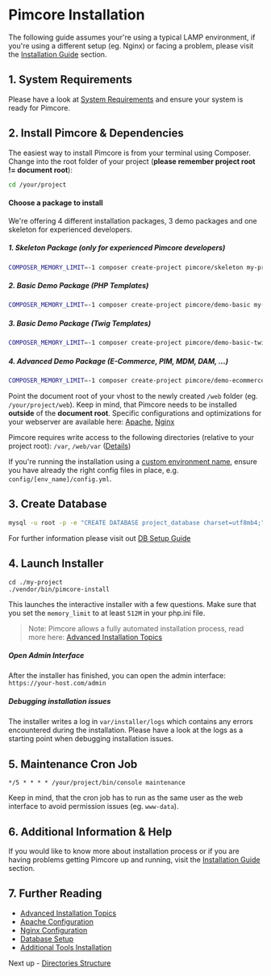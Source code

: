 # Pimcore Installation

The following guide assumes your're using a typical LAMP environment, if you're using a different setup (eg. Nginx) 
or facing a problem, please visit the [Installation Guide](../23_Installation_and_Upgrade/README.md) section.

## 1. System Requirements

Please have a look at [System Requirements](../23_Installation_and_Upgrade/01_System_Requirements.md) and ensure your system is ready for Pimcore.

## 2. Install Pimcore & Dependencies

The easiest way to install Pimcore is from your terminal using Composer.
Change into the root folder of your project (**please remember project root != document root**):
  
```bash
cd /your/project
```

#### Choose a package to install
We're offering 4 different installation packages, 3 demo packages and one skeleton for experienced developers.

##### 1. Skeleton Package (only for experienced Pimcore developers)
```bash
COMPOSER_MEMORY_LIMIT=-1 composer create-project pimcore/skeleton my-project
```

##### 2. Basic Demo Package (PHP Templates)
```bash
COMPOSER_MEMORY_LIMIT=-1 composer create-project pimcore/demo-basic my-project
```

##### 3. Basic Demo Package (Twig Templates)
```bash
COMPOSER_MEMORY_LIMIT=-1 composer create-project pimcore/demo-basic-twig my-project
```

##### 4. Advanced Demo Package (E-Commerce, PIM, MDM, DAM, ...)
```bash
COMPOSER_MEMORY_LIMIT=-1 composer create-project pimcore/demo-ecommerce my-project
```

Point the document root of your vhost to the newly created `/web` folder (eg. `/your/project/web`).
Keep in mind, that Pimcore needs to be installed **outside** of the **document root**.
Specific configurations and optimizations for your webserver are available here:
[Apache](../23_Installation_and_Upgrade/03_System_Setup_and_Hosting/01_Apache_Configuration.md),
[Nginx](../23_Installation_and_Upgrade/03_System_Setup_and_Hosting/02_Nginx_Configuration.md)

Pimcore requires write access to the following directories (relative to your project root): `/var`, `/web/var`
([Details](../23_Installation_and_Upgrade/03_System_Setup_and_Hosting/03_File_Permissions.md))

If you're running the installation using a [custom environment name](../21_Deployment/03_Multi_Environment.md), ensure you have already the right config files 
in place, e.g. `config/[env_name]/config.yml`. 

## 3. Create Database

```bash
mysql -u root -p -e "CREATE DATABASE project_database charset=utf8mb4;"
```

For further information please visit out [DB Setup Guide](../23_Installation_and_Upgrade/03_System_Setup_and_Hosting/05_DB_Setup.md)

## 4. Launch Installer

```
cd ./my-project
./vendor/bin/pimcore-install
```

This launches the interactive installer with a few questions. Make sure that you set the `memory_limit` to at least `512M` in your php.ini file.   

> Note: Pimcore allows a fully automated installation process, read more here: [Advanced Installation Topics](./01_Advanced_Installation_Topics.md) 

##### Open Admin Interface
After the installer has finished, you can open the admin interface: `https://your-host.com/admin`

##### Debugging installation issues

The installer writes a log in `var/installer/logs` which contains any errors encountered during the installation. Please
have a look at the logs as a starting point when debugging installation issues.


## 5. Maintenance Cron Job

```text
*/5 * * * * /your/project/bin/console maintenance
```

Keep in mind, that the cron job has to run as the same user as the web interface to avoid permission issues (eg. `www-data`).

## 6. Additional Information & Help

If you would like to know more about installation process or if you are having problems getting Pimcore up and running, visit the [Installation Guide](../23_Installation_and_Upgrade/README.md) section.

## 7. Further Reading

- [Advanced Installation Topics](./01_Advanced_Installation_Topics.md)
- [Apache Configuration](../23_Installation_and_Upgrade/03_System_Setup_and_Hosting/01_Apache_Configuration.md)
- [Nginx Configuration](../23_Installation_and_Upgrade/03_System_Setup_and_Hosting/02_Nginx_Configuration.md)
- [Database Setup](../23_Installation_and_Upgrade/03_System_Setup_and_Hosting/05_DB_Setup.md)
- [Additional Tools Installation](../23_Installation_and_Upgrade/03_System_Setup_and_Hosting/06_Additional_Tools_Installation.md)

Next up - [Directories Structure](./02_Directory_Structure.md)
